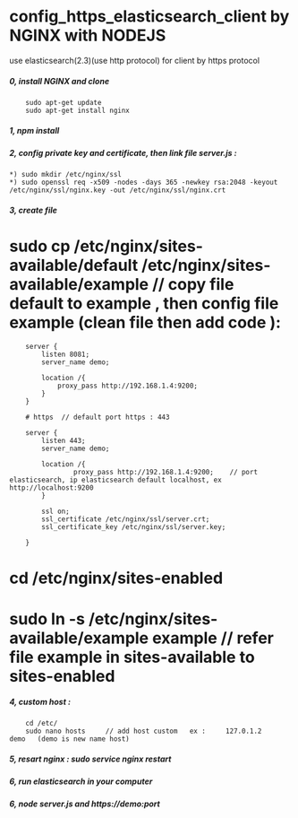 # config_https_elasticsearch_client by NGINX with NODEJS

use elasticsearch(2.3)(use http protocol) for client by https protocol
#####	0, install NGINX and clone 
		sudo apt-get update
		sudo apt-get install nginx

#####   1, npm install

#####	2, config private key and certificate, then link file server.js : 
	*) sudo mkdir /etc/nginx/ssl
	*) sudo openssl req -x509 -nodes -days 365 -newkey rsa:2048 -keyout /etc/nginx/ssl/nginx.key -out /etc/nginx/ssl/nginx.crt

#####	3, create file 

#	sudo cp /etc/nginx/sites-available/default /etc/nginx/sites-available/example 			// copy file default to example , then config file example (clean file then add code ):
	
		server {
			listen 8081;
			server_name demo;	
	
			location /{
				proxy_pass http://192.168.1.4:9200;
			}
		}

		# https  // default port https : 443

		server {
			listen 443;
			server_name demo;
	
			location /{
		        	proxy_pass http://192.168.1.4:9200;    // port elasticsearch, ip elasticsearch default localhost, ex  http://localhost:9200
			}

			ssl on;
			ssl_certificate /etc/nginx/ssl/server.crt;
			ssl_certificate_key /etc/nginx/ssl/server.key;

		}
	
#	cd /etc/nginx/sites-enabled  
#	sudo ln -s /etc/nginx/sites-available/example example   	// refer file example in sites-available to sites-enabled 

#####	4, custom host : 
		cd /etc/
		sudo nano hosts 	// add host custom   ex :     127.0.1.2    demo   (demo is new name host)

#####	5, resart nginx :  sudo service nginx restart
#####	6, run elasticsearch in your computer
#####	6, node server.js  and https://demo:port
